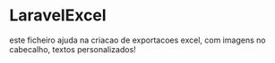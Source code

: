 # LaravelExcel
este ficheiro ajuda na criacao de exportacoes excel, com imagens no cabecalho, textos personalizados!
